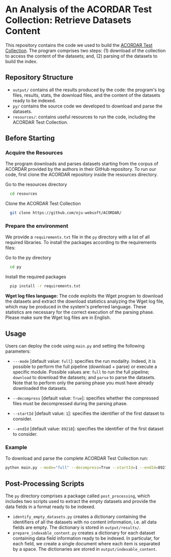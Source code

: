 # An Analysis of the ACORDAR Test Collection: Retrieve Datasets Content

This repository contains the code we used to build the [ACORDAR Test Collection](https://github.com/nju-websoft/ACORDAR/). The program comprises two steps: (1) download of the collection to access the content of the datasets; and, (2) parsing of the datasets to build the index.

## Repository Structure
- `output/` contains all the results produced by the code: the program's log files, results, stats, the download files, and the content of the datasets ready to be indexed. 
- `py/` contains the source code we developed to download and parse the datasets.
- `resources/`: contains useful resources to run the code, including the ACORDAR Test Collection.

## Before Starting

### Acquire the Resources
The program downloads and parses datasets starting from the corpus of ACORDAR provided by the authors in their GitHub repository. To run our code, first clone the ACORDAR repository inside the resources directory.

Go to the resources directory
```bash
  cd resources
```

Clone the ACORDAR Test Collection
```bash
  git clone https://github.com/nju-websoft/ACORDAR/
```

### Prepare the environment
We provide a `requirements.txt` file in the `py` directory with a list of all required libraries. To install the packages according to the requirements files:

Go to the py directory
```bash
  cd py
```

Install the required packages
```bash
  pip install -r requirements.txt
```

**Wget log files language:** The code exploits the Wget program to download the datasets and extract the download statistics analyzing the Wget log file, which may be produced in the system's preferred language. These statistics are necessary for the correct execution of the parsing phase. Please make sure the Wget log files are in English.


## Usage
Users can deploy the code using `main.py` and setting the following parameters:

- `---mode` [default value: `full`]: specifies the run modality. Indeed, it is possible to perform the full pipeline (download + parse) or execute a specific module. Possible values are: `full` to run the full pipeline; `download` to download the datasets; and `parse` to parse the datasets. Note that to  perform only the parsing phase you must have already downloaded the datasets. 

- `--decompress` [default value: `True`]: specifies whether the compressed files must be decompressed during the parsing phase.

- `--startId` [default value: `1`]: specifies the identifier of the first dataset to consider.

- `--endId` [default value: `89218`]: specifies the identifier of the first dataset to consider.


### Example

To download and parse the complete ACORDAR Test Collection run:

```bash
python main.py --mode="full" --decompress=True --startId=1 --endId=89218
```

## Post-Processing Scripts
The `py` directory comprises a package called `post_processing`, which includes two scripts used to extract the empty datasets and provide the data fields in a format ready to be indexed.
- `identify_empty_datasets.py` creates a dictionary containing the identifiers of all the datasets with no content information, i.e. all data fields are empty. The dictionary is stored in `output/results/`.
- `prepare_indexable_content.py` creates a dictionary for each dataset containing data field information ready to be indexed. In particular, for each field, we create a single document where each item is separated by a space. The dictionaries are stored in `output/indexable_content`.
